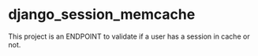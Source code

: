 # django_session_memcache
This project is an ENDPOINT to validate if a user has a session in cache or not.
